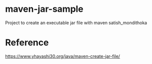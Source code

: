 # maven-jar-sample
Project to create an executable jar file with maven
satish_mondithoka

# Reference
https://www.yhayashi30.org/java/maven-create-jar-file/
